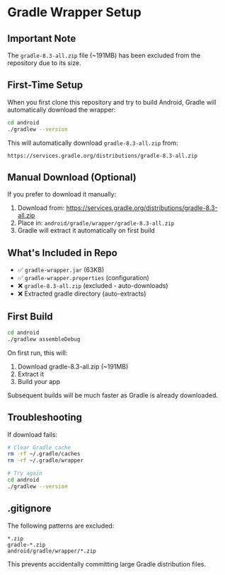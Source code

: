 # Gradle Wrapper Setup

## Important Note

The `gradle-8.3-all.zip` file (~191MB) has been excluded from the repository due to its size.

## First-Time Setup

When you first clone this repository and try to build Android, Gradle will automatically download the wrapper:

```bash
cd android
./gradlew --version
```

This will automatically download `gradle-8.3-all.zip` from:
```
https://services.gradle.org/distributions/gradle-8.3-all.zip
```

## Manual Download (Optional)

If you prefer to download it manually:

1. Download from: https://services.gradle.org/distributions/gradle-8.3-all.zip
2. Place in: `android/gradle/wrapper/gradle-8.3-all.zip`
3. Gradle will extract it automatically on first build

## What's Included in Repo

- ✅ `gradle-wrapper.jar` (63KB)
- ✅ `gradle-wrapper.properties` (configuration)
- ❌ `gradle-8.3-all.zip` (excluded - auto-downloads)
- ❌ Extracted gradle directory (auto-extracts)

## First Build

```bash
cd android
./gradlew assembleDebug
```

On first run, this will:
1. Download gradle-8.3-all.zip (~191MB)
2. Extract it
3. Build your app

Subsequent builds will be much faster as Gradle is already downloaded.

## Troubleshooting

If download fails:
```bash
# Clear Gradle cache
rm -rf ~/.gradle/caches
rm -rf ~/.gradle/wrapper

# Try again
cd android
./gradlew --version
```

## .gitignore

The following patterns are excluded:
```
*.zip
gradle-*.zip
android/gradle/wrapper/*.zip
```

This prevents accidentally committing large Gradle distribution files.
